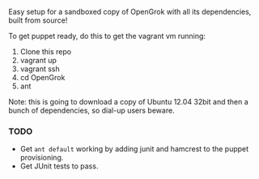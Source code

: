 Easy setup for a sandboxed copy of OpenGrok with all its dependencies, built from source!

To get puppet ready, do this to get the vagrant vm running:

1. Clone this repo
1. vagrant up
1. vagrant ssh
1. cd OpenGrok
1. ant

Note: this is going to download a copy of Ubuntu 12.04 32bit and then a bunch of dependencies, so dial-up users beware.


### TODO
* Get `ant default` working by adding junit and hamcrest to the puppet provisioning.
* Get JUnit tests to pass.

